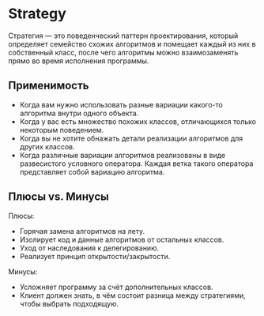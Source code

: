 # Strategy

Стратегия — это поведенческий паттерн проектирования, который определяет семейство схожих алгоритмов и помещает каждый из них в собственный класс, после чего алгоритмы можно взаимозаменять прямо во время исполнения программы.

## Применимость

- Когда вам нужно использовать разные вариации какого-то алгоритма внутри одного объекта.
- Когда у вас есть множество похожих классов, отличающихся только некоторым поведением.
- Когда вы не хотите обнажать детали реализации алгоритмов для других классов.
- Когда различные вариации алгоритмов реализованы в виде развесистого условного оператора. Каждая ветка такого оператора представляет собой вариацию алгоритма.

## Плюсы vs. Минусы

Плюсы:

- Горячая замена алгоритмов на лету.
- Изолирует код и данные алгоритмов от остальных классов.
- Уход от наследования к делегированию.
- Реализует принцип открытости/закрытости.

Минусы:

- Усложняет программу за счёт дополнительных классов.
- Клиент должен знать, в чём состоит разница между стратегиями, чтобы выбрать подходящую.
